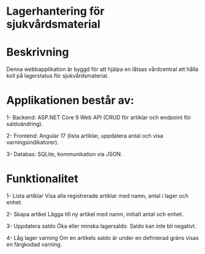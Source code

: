 # ﻿Lagerhantering för sjukvårdsmaterial

# Beskrivning

Denna webbapplikation är byggd för att hjälpa en låtsas vårdcentral att hålla koll på lagerstatus för sjukvårdsmaterial.

# Applikationen består av:

1- Backend: ASP.NET Core 9 Web API (CRUD för artiklar och endpoint för saldoändring).

2- Frontend: Angular 17 (lista artiklar, uppdatera antal och visa varningsindikatorer).

3- Databas: SQLite, kommunikation via JSON.

# Funktionalitet

1- Lista artiklar
Visa alla registrerade artiklar med namn, antal i lager och enhet.

2- Skapa artikel
Lägga till ny artikel med namn, initialt antal och enhet.

3- Uppdatera saldo
Öka eller minska lagersaldo. Saldo kan inte bli negativt.

4- Låg lager varning
Om en artikels saldo är under en definierad gräns visas en färgkodad varning.
